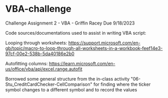 # VBA-challenge
Challenge Assignment 2 - VBA - Griffin Racey Due 9/18/2023

Code sources/documentations used to assist in writing VBA script:

Looping through worksheets: https://support.microsoft.com/en-gb/topic/macro-to-loop-through-all-worksheets-in-a-workbook-feef14e3-97cf-00e2-538b-5da40186e2b0

Autofitting columns: https://learn.microsoft.com/en-us/office/vba/api/excel.range.autofit

Borrowed some general structure from the in-class activity "06-Stu_CreditCardChecker-CellComparison" for finding where the ticker symbol changes to a different symbol and to record the values
